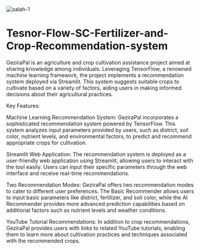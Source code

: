 
![salah-1](https://github.com/A7med7x7/Tesnor-Flow-SC-Fertilizer-and-Crop-Recommendation-Recomm/assets/95593096/da0fc393-61ab-43b0-9bc6-060f6b9386fd)

# Tesnor-Flow-SC-Fertilizer-and-Crop-Recommendation-system
GeziraPal is an agriculture and crop cultivation assistance project aimed at sharing knowledge among individuals. Leveraging TensorFlow, a renowned machine learning framework, the project implements a recommendation system deployed via Streamlit. This system suggests suitable crops to cultivate based on a variety of factors, aiding users in making informed decisions about their agricultural practices.

Key Features:

Machine Learning Recommendation System: GeziraPal incorporates a sophisticated recommendation system powered by TensorFlow. This system analyzes input parameters provided by users, such as district, soil color, nutrient levels, and environmental factors, to predict and recommend appropriate crops for cultivation.

Streamlit Web Application:
The recommendation system is deployed as a user-friendly web application using Streamlit, allowing users to interact with the tool easily. Users can input their specific parameters through the web interface and receive real-time recommendations.

Two Recommendation Modes:
GeziraPal offers two recommendation modes to cater to different user preferences. The Basic Recommender allows users to input basic parameters like district, fertilizer, and soil color, while the AI Recommender provides more advanced prediction capabilities based on additional factors such as nutrient levels and weather conditions.

YouTube Tutorial Recommendations: In addition to crop recommendations, GeziraPal provides users with links to related YouTube tutorials, enabling them to learn more about cultivation practices and techniques associated with the recommended crops.
